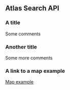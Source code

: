## Atlas Search API

### A title
Some comments

### Another title
Some more comments

### A link to a map example
<a target="_blank" href="http://localhost:8082/static/html/map.html?occurrencesUrl=env.VITE_APP_BIOCACHE_URL">Map example</a>
